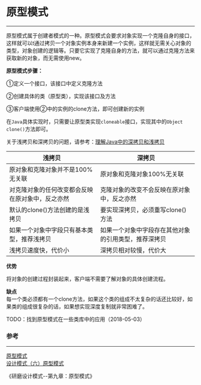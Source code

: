 # 原型模式

---

原型模式属于创建者模式的一种。原型模式会要求对象实现一个克隆自身的接口，这样就可以t通过拷贝一个对象实例本身来新建一个实例，这样就无需关心对象的类型，对象创建的逻辑等。只要它实现了克隆自身的方法，就可以通过克隆方法来获取新的对象，而无需使用new。

**原型模式步骤：**

①定义一个接口，该接口中定义克隆方法

②创建具体的类（原型类），实现该接口及方法

③客户端使用②中的实例的clone方法，即可创建新的实例

在`Java`具体实现时，只需要让原型类实现`cloneable`接口，实现其中的`Object clone()`方法即可。

关于浅拷贝和深拷贝的问题，请参考：[理解Java中的深拷贝和浅拷贝](https://www.jianshu.com/p/beeba83fe503)

| 浅拷贝 | 深拷贝 |
| --- | --- |
| 原对象和克隆对象并不是100%无关联 | 原对象和克隆对象100%无关联 |
| 对克隆对象的任何改变都会反映在原对象中，反之亦然 | 克隆对象的改变不会反映在原对象中，反之亦然 |
| 默认的clone\(\)方法创建的是浅拷贝 | 要实现深拷贝，必须重写clone\(\)方法 |
| 如果一个对象中字段只有基本类型，推荐浅拷贝 | 如果一个对象中字段存在其他对象的引用类型，推荐深拷贝 |
| 浅拷贝速度快，代价小 | 深拷贝相对较慢，代价大 |

**优势**

将对象的创建过程封装起来，客户端不需要了解对象的具体创建流程。

**缺点**  
每一个类必须都有一个clone方法，如果这个类的组成不太复杂的话还比较好，如果类的组成很复杂的话，如果想实现深度复制就非常困难了。

TODO：找到原型模式在一些类库中的应用（2018-05-03）

### 参考

---

[原型模式](http://www.runoob.com/design-pattern/prototype-pattern.html)  
[设计模式（六）原型模式](https://www.kancloud.cn/digest/xing-designpattern/143727)

《研磨设计模式--第九章：原型模式》

